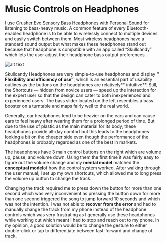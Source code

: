 # Music Controls on Headphones

I use [Crusher Evo Sensory Bass Headphones with Personal Sound](https://www.skullcandy.com/crusher-evo-wireless-headphones/) for listening to bass-heavy music. A common feature of every Bluetooth-enabled headphone is to be able to wirelessly connect to multiple devices and easily switch between them. Most wireless headphones have a standard sound output but what makes these headphones stand out because that headphone is compatible with an app called “Skullcandy” which lets the user adjust their headphone bass output preferences. 

![alt text](images.jpg)

Skullcandy Headphones are very simple-to-use headphones and display **“ Flexibility and efficiency of use”**, which is an essential part of usability outlines as the buttons on the headphones are relatively** intuitive**. Still, the Shortcuts — hidden from novice users — speed up the interaction for the expert user so that the design can cater to both inexperienced and experienced users. The bass slider located on the left resembles a bass booster on a turntable and maps fairly well to the real world. 

Generally, ear headphones tend to be heavier on the ears and can cause ears to feel heavy after wearing them for a prolonged period of time. But due to the use of plastic as the main material for its body, these headphones provide all-day comfort but this leads to the headphones looking a bit on the cheaper side even though the performance of the headphones is probably regarded as one of the best in markets.


The headphones have 3 main control buttons on the right which are volume up, pause, and volume down. Using them the first time it was fairly easy to figure out the volume change and my **mental model** matched the **conceptual model**of how the control system worked. After walking through the user manual, I set up my own shortcuts, which allowed me to long press the volume up button to change the track. 

Changing the track required me to press down the button for more than one second which was very inconvenient as pressing the button down for more than one second triggered the song to jump forward 10 seconds and which was not the intention. I was not able to **recover from the error** and had to manually change the track from my phone instead of the headphone controls which was very frustrating as I generally use these headphones while working out which meant I had to stop and reach out to my phone. In my opinion, a good solution would be to change the gesture to either double-click or tap to differentiate between fast-forward and change of track. 

 


